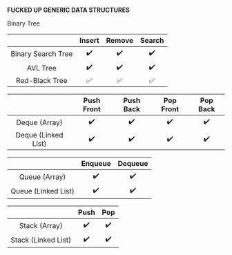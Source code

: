 **FUCKED UP GENERIC DATA STRUCTURES**

Binary Tree

|                    | Insert             | Remove             | Search             |
| :----------------: | :----------------: | :----------------: | :----------------: |
| Binary Search Tree | :heavy_check_mark: | :heavy_check_mark: | :heavy_check_mark: |
| AVL Tree           | :heavy_check_mark: | :heavy_check_mark: | :heavy_check_mark: |
| Red-Black Tree     | :white_check_mark: | :white_check_mark: | :white_check_mark: |



|                     | Push Front         | Push Back          | Pop Front          | Pop Back           |
| :-----------------: | :----------------: | :----------------: | :----------------: | :----------------: |
| Deque (Array)       | :heavy_check_mark: | :heavy_check_mark: | :heavy_check_mark: | :heavy_check_mark: |
| Deque (Linked List) | :heavy_check_mark: | :heavy_check_mark: | :heavy_check_mark: | :heavy_check_mark: |



|                     | Enqueue            | Dequeue            |
| :-----------------: | :----------------: | :----------------: |
| Queue (Array)       | :heavy_check_mark: | :heavy_check_mark: |
| Queue (Linked List) | :heavy_check_mark: | :heavy_check_mark: |



|                     | Push               | Pop                |
| :-----------------: | :----------------: | :----------------: |
| Stack (Array)       | :heavy_check_mark: | :heavy_check_mark: |
| Stack (Linked List) | :heavy_check_mark: | :heavy_check_mark: |
